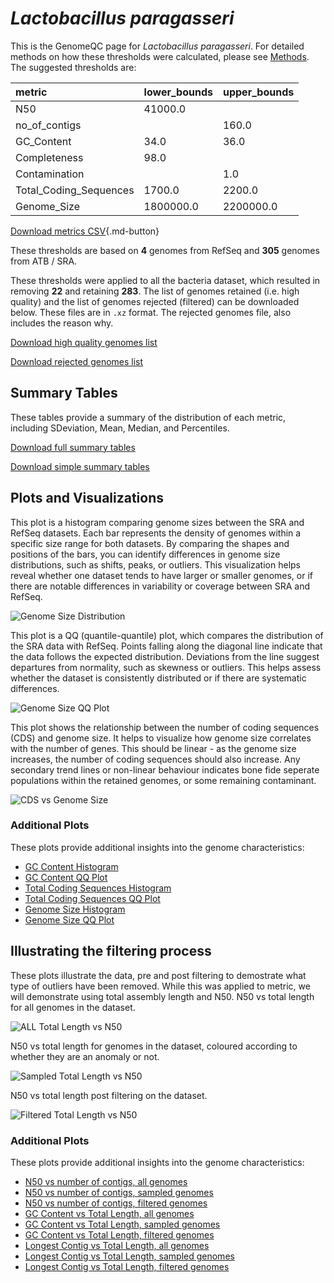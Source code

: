 # *Lactobacillus paragasseri*

This is the GenomeQC page for *Lactobacillus paragasseri*. For detailed methods on how these thresholds were calculated, please see [Methods](../../methods.md).
The suggested thresholds are: 

| metric                 | lower_bounds   | upper_bounds   |
|:-----------------------|:---------------|:---------------|
| N50                    | 41000.0        |                |
| no_of_contigs          |                | 160.0          |
| GC_Content             | 34.0           | 36.0           |
| Completeness           | 98.0           |                |
| Contamination          |                | 1.0            |
| Total_Coding_Sequences | 1700.0         | 2200.0         |
| Genome_Size            | 1800000.0      | 2200000.0      |

[Download metrics CSV](Lactobacillus_paragasseri_metrics.csv){.md-button}


These thresholds are based on **4** genomes from RefSeq and **305** genomes from ATB / SRA.

These thresholds were applied to all the bacteria dataset, which resulted in removing **22** and retaining **283**.
The list of genomes retained (i.e. high quality) and the list of genomes rejected (filtered) can be downloaded below. These files are in `.xz` format. The rejected genomes file, also includes the reason why.

[Download high quality genomes list](Lactobacillus_paragasseri_high_quality_genomes.csv.xz)


[Download rejected genomes list](Lactobacillus_paragasseri_filtered_out_genomes.csv.xz)



## Summary Tables
These tables provide a summary of the distribution of each metric, including SDeviation, Mean, Median, and Percentiles.

[Download full summary tables](summary.csv)

[Download simple summary tables](selected_summary.csv)

## Plots and Visualizations

This plot is a histogram comparing genome sizes between the SRA and RefSeq datasets. Each bar represents the density of genomes within a specific size range for both datasets. By comparing the shapes and positions of the bars, you can identify differences in genome size distributions, such as shifts, peaks, or outliers. This visualization helps reveal whether one dataset tends to have larger or smaller genomes, or if there are notable differences in variability or coverage between SRA and RefSeq.

![Genome Size Distribution](Genome_Size_refseq_histogram_kde.png)

This plot is a QQ (quantile-quantile) plot, which compares the distribution of the SRA data with RefSeq. Points falling along the diagonal line indicate that the data follows the expected distribution. Deviations from the line suggest departures from normality, such as skewness or outliers. This helps assess whether the dataset is consistently distributed or if there are systematic differences.

![Genome Size QQ Plot](Genome_Size_refseq_qqplot.png)

This plot shows the relationship between the number of coding sequences (CDS) and genome size. It helps to visualize how genome size correlates with the number of genes. This should be linear - as the genome size increases, the number of coding sequences should also increase. Any secondary trend lines or non-linear behaviour indicates bone fide seperate populations within the retained genomes, or some remaining contaminant. 

![CDS vs Genome Size](Lactobacillus_paragasseri_CDS_vs_Genome_Size.png)

### Additional Plots

These plots provide additional insights into the genome characteristics:

- [GC Content Histogram](GC_Content_refseq_histogram_kde.png)
- [GC Content QQ Plot](GC_Content_refseq_qqplot.png)
- [Total Coding Sequences Histogram](Total_Coding_Sequences_refseq_histogram_kde.png)
- [Total Coding Sequences QQ Plot](Total_Coding_Sequences_refseq_qqplot.png)
- [Genome Size Histogram](Genome_Size_refseq_histogram_kde.png)
- [Genome Size QQ Plot](Genome_Size_refseq_qqplot.png)
## Illustrating the filtering process
These plots illustrate the data, pre and post filtering to demostrate what type of outliers have been removed. While this was applied to metric, we will demonstrate using total assembly length and N50.
N50 vs total length for all genomes in the dataset.

![ALL Total Length vs N50](Lactobacillus_paragasseri_all_total_length_N50.png)

N50 vs total length for genomes in the dataset, coloured according to whether they are an anomaly or not.

![Sampled Total Length vs N50](Lactobacillus_paragasseri_sample_total_length_N50.png)

N50 vs total length post filtering on the dataset.

![Filtered Total Length vs N50](Lactobacillus_paragasseri_filt_total_length_N50.png)

### Additional Plots

These plots provide additional insights into the genome characteristics:

- [N50 vs number of contigs, all genomes](Lactobacillus_paragasseri_all_N50_number.png)
- [N50 vs number of contigs, sampled genomes](Lactobacillus_paragasseri_sample_N50_number.png)
- [N50 vs number of contigs, filtered genomes](Lactobacillus_paragasseri_filt_N50_number.png)
- [GC Content vs Total Length, all genomes](Lactobacillus_paragasseri_all_total_length_GC_Content.png)
- [GC Content vs Total Length, sampled genomes](Lactobacillus_paragasseri_sample_total_length_GC_Content.png)
- [GC Content vs Total Length, filtered genomes](Lactobacillus_paragasseri_filt_total_length_GC_Content.png)
- [Longest Contig vs Total Length, all genomes](Lactobacillus_paragasseri_all_total_length_longest.png)
- [Longest Contig vs Total Length, sampled genomes](Lactobacillus_paragasseri_sample_total_length_longest.png)
- [Longest Contig vs Total Length, filtered genomes](Lactobacillus_paragasseri_filt_total_length_longest.png)
